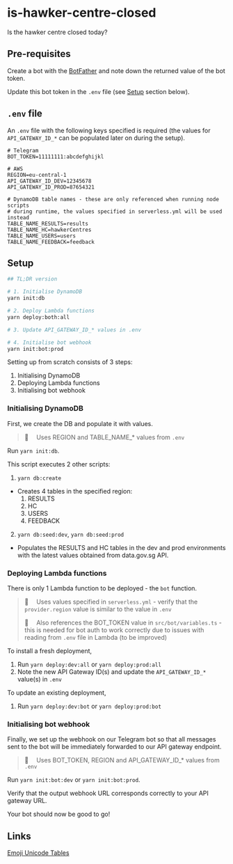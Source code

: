 # is-hawker-centre-closed

Is the hawker centre closed today?

## Pre-requisites

Create a bot with the [BotFather](https://t.me/botfather) and note down the returned value of the bot token.

Update this bot token in the `.env` file (see [Setup](#setup) section below).

## `.env` file

An `.env` file with the following keys specified is required (the values for `API_GATEWAY_ID_*` can be populated later on during the setup).

```
# Telegram
BOT_TOKEN=11111111:abcdefghijkl

# AWS
REGION=eu-central-1
API_GATEWAY_ID_DEV=12345678
API_GATEWAY_ID_PROD=87654321

# DynamoDB table names - these are only referenced when running node scripts
# during runtime, the values specified in serverless.yml will be used instead
TABLE_NAME_RESULTS=results
TABLE_NAME_HC=hawkerCentres
TABLE_NAME_USERS=users
TABLE_NAME_FEEDBACK=feedback
```

## Setup

```bash
## TL;DR version

# 1. Initialise DynamoDB
yarn init:db

# 2. Deploy Lambda functions
yarn deploy:both:all

# 3. Update API_GATEWAY_ID_* values in .env

# 4. Initialise bot webhook
yarn init:bot:prod
```

Setting up from scratch consists of 3 steps:

1. Initialising DynamoDB
1. Deploying Lambda functions
1. Initialising bot webhook

### Initialising DynamoDB

First, we create the DB and populate it with values.

> :notebook:  Uses REGION and TABLE_NAME\_\* values from `.env`

Run `yarn init:db`.

This script executes 2 other scripts:

1. `yarn db:create`

- Creates 4 tables in the specified region:
  1. RESULTS
  1. HC
  1. USERS
  1. FEEDBACK

2. `yarn db:seed:dev`, `yarn db:seed:prod`

- Populates the RESULTS and HC tables in the dev and prod environments with the latest values obtained from data.gov.sg API.

### Deploying Lambda functions

There is only 1 Lambda function to be deployed - the `bot` function.

> :orange_book:  Uses values specified in `serverless.yml` - verify that the `provider.region` value is similar to the value in `.env`
>
> :blue_book:  Also references the BOT_TOKEN value in `src/bot/variables.ts` - this is needed for bot auth to work correctly due to issues with reading from `.env` file in Lambda (to be improved)

To install a fresh deployment,

1. Run `yarn deploy:dev:all` or `yarn deploy:prod:all`
1. Note the new API Gateway ID(s) and update the `API_GATEWAY_ID_*` value(s) in `.env`

To update an existing deployment,

1. Run `yarn deploy:dev:bot` or `yarn deploy:prod:bot`

### Initialising bot webhook

Finally, we set up the webhook on our Telegram bot so that all messages sent to the bot will be immediately forwarded to our API gateway endpoint.

> :notebook:  Uses BOT_TOKEN, REGION and API_GATEWAY_ID\_\* values from `.env`

Run `yarn init:bot:dev` or `yarn init:bot:prod`.

Verify that the output webhook URL corresponds correctly to your API gateway URL.

Your bot should now be good to go!

## Links

[Emoji Unicode Tables](https://apps.timwhitlock.info/emoji/tables/unicode)
